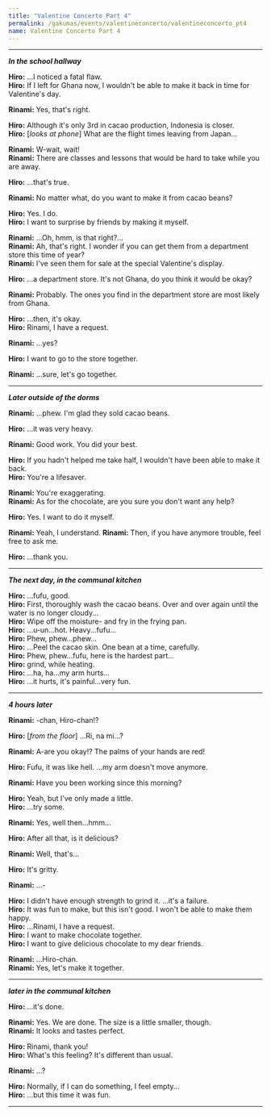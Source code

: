 ```yaml
---
title: "Valentine Concerto Part 4"
permalink: /gakumas/events/valentineconcerto/valentineconcerto_pt4
name: Valentine Concerto Part 4
---
```

________________________
<!--
#### Valentine Concerto Part 4
----
--->

*__In the school hallway__*

__Hiro:__ ...I noticed a fatal flaw.<br />
__Hiro:__ If I left for Ghana now, I wouldn't be able to make it back in time for Valentine's day.

__Rinami:__ Yes, that's right.

__Hiro:__ Although it's only 3rd in cacao production, Indonesia is closer.<br />
__Hiro:__ [*looks at phone*] What are the flight times leaving from Japan... 

__Rinami:__ W-wait, wait!<br />
__Rinami:__ There are classes and lessons that would be hard to take while you are away.

__Hiro:__ ...that's true.

__Rinami:__ No matter what, do you want to make it from cacao beans?

__Hiro:__ Yes. I do.<br />
__Hiro:__ I want to surprise by friends by making it myself.

__Rinami:__ ...Oh, hmm, is that right?...<br />
__Rinami:__ Ah, that's right. I wonder if you can get them from a department store this time of year?<br />
__Rinami:__ I've seen them for sale at the special Valentine's display.

__Hiro:__ ...a department store. It's not Ghana, do you think it would be okay?

__Rinami:__ Probably. The ones you find in the department store are most likely from Ghana.

__Hiro:__ ...then, it's okay.<br />
__Hiro:__ Rinami, I have a request.

__Rinami:__ ...yes?

__Hiro:__ I want to go to the store together.

__Rinami:__ ...sure, let's go together.

---

*__Later outside of the dorms__*

__Rinami:__ ...phew. I'm glad they sold cacao beans.

__Hiro:__ ...it was very heavy.

__Rinami:__ Good work. You did your best.

__Hiro:__ If you hadn't helped me take half, I wouldn't have been able to make it back.<br />
__Hiro:__ You're a lifesaver.

__Rinami:__ You're exaggerating.<br />
__Rinami:__ As for the chocolate, are you sure you don't want any help?

__Hiro:__ Yes. I want to do it myself.

__Rinami:__ Yeah, I understand.
__Rinami:__ Then, if you have anymore trouble, feel free to ask me.

__Hiro:__ ...thank you.

---

*__The next day, in the communal kitchen__*

__Hiro:__ ...fufu, good.<br />
__Hiro:__ First, thoroughly wash the cacao beans. Over and over again until the water is no longer cloudy...<br />
__Hiro:__ Wipe off the moisture- and fry in the frying pan.<br />
__Hiro:__ ...u-un...hot. Heavy...fufu...<br />
__Hiro:__ Phew, phew...phew...<br />
__Hiro:__ ...Peel the cacao skin. One bean at a time, carefully.<br />
__Hiro:__ Phew, phew...fufu, here is the hardest part...<br />
__Hiro:__ grind, while heating.<br />
__Hiro:__ ...ha, ha...my arm hurts...<br />
__Hiro:__ ...it hurts, it's painful...very fun.<br />

---

*__4 hours later__*

__Rinami:__ -chan, Hiro-chan!?

__Hiro:__ [*from the floor*] ...Ri, na mi...?

__Rinami:__ A-are you okay!? The palms of your hands are red!

__Hiro:__ Fufu, it was like hell. ...my arm doesn't move anymore.

__Rinami:__ Have you been working since this morning?

__Hiro:__ Yeah, but I've only made a little.<br />
__Hiro:__ ...try some.

__Rinami:__ Yes, well then...hmm...

__Hiro:__ After all that, is it delicious?

__Rinami:__ Well, that's...

__Hiro:__ It's gritty.

__Rinami:__ ...-

__Hiro:__ I didn't have enough strength to grind it. ...it's a failure.<br />
__Hiro:__ It was fun to make, but this isn't good. I won't be able to make them happy.<br />
__Hiro:__ ...Rinami, I have a request.<br />
__Hiro:__ I want to make chocolate together.<br />
__Hiro:__ I want to give delicious chocolate to my dear friends.<br />

__Rinami:__ ...Hiro-chan.<br />
__Rinami:__ Yes, let's make it together.

---

*__later in the communal kitchen__*

__Hiro:__ ...it's done.

__Rinami:__ Yes. We are done. The size is a little smaller, though.<br />
__Rinami:__ It looks and tastes perfect.

__Hiro:__ Rinami, thank you!<br />
__Hiro:__ What's this feeling? It's different than usual.

__Rinami:__ ...?

__Hiro:__ Normally, if I can do something, I feel empty...<br />
__Hiro:__ ...but this time it was fun.

---